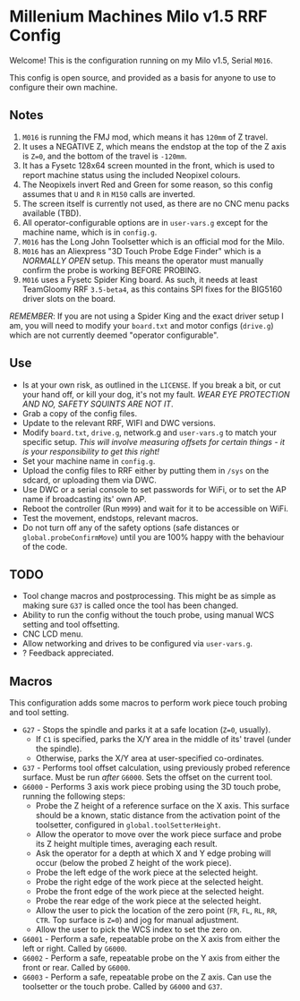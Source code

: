 # Millenium Machines Milo v1.5 RRF Config
Welcome! This is the configuration running on my Milo v1.5, Serial `M016`.

This config is open source, and provided as a basis for anyone to use to configure their own machine.

## Notes

1. `M016` is running the FMJ mod, which means it has `120mm` of Z travel.
2. It uses a NEGATIVE Z, which means the endstop at the top of the Z axis is `Z=0`, and the bottom of the travel is `-120mm`.
3. It has a Fysetc 128x64 screen mounted in the front, which is used to report machine status using the included Neopixel colours.
4. The Neopixels invert Red and Green for some reason, so this config assumes that `U` and `R` in `M150` calls are inverted.
5. The screen itself is currently not used, as there are no CNC menu packs available (TBD).
6. All operator-configurable options are in `user-vars.g` except for the machine name, which is in `config.g`.
7. `M016` has the Long John Toolsetter which is an official mod for the Milo.
8. `M016` has an Aliexpress "3D Touch Probe Edge Finder" which is a *NORMALLY OPEN* setup. This means the operator must manually confirm the probe is working BEFORE PROBING.
9. `M016` uses a Fysetc Spider King board. As such, it needs at least TeamGloomy RRF `3.5-beta4`, as this contains SPI fixes for the BIG5160 driver slots on the board.

*REMEMBER*: If you are not using a Spider King and the exact driver setup I am, you will need to modify your `board.txt` and motor configs (`drive.g`) which are not currently deemed "operator configurable".

## Use
* Is at your own risk, as outlined in the `LICENSE`. If you break a bit, or cut your hand off, or kill your dog, it's not my fault. *WEAR EYE PROTECTION AND NO, SAFETY SQUINTS ARE NOT IT*.
* Grab a copy of the config files.
* Update to the relevant RRF, WIFI and DWC versions.
* Modify `board.txt`, `drive.g`, network.g and `user-vars.g` to match your specific setup. _This will involve measuring offsets for certain things - it is your responsibility to get this right!_
* Set your machine name in `config.g`.
* Upload the config files to RRF either by putting them in `/sys` on the sdcard, or uploading them via DWC.
* Use DWC or a serial console to set passwords for WiFi, or to set the AP name if broadcasting its' own AP.
* Reboot the controller (Run `M999`) and wait for it to be accessible on WiFi.
* Test the movement, endstops, relevant macros.
* Do not turn off any of the safety options (safe distances or `global.probeConfirmMove`) until you are 100% happy with the behaviour of the code.

## TODO
* Tool change macros and postprocessing. This might be as simple as making sure `G37` is called once the tool has been changed.
* Ability to run the config without the touch probe, using manual WCS setting and tool offsetting.
* CNC LCD menu.
* Allow networking and drives to be configured via `user-vars.g`.
* ? Feedback appreciated.

## Macros
This configuration adds some macros to perform work piece touch probing and tool setting.
* `G27` - Stops the spindle and parks it at a safe location (`Z=0`, usually).
  - If `C1` is specified, parks the X/Y area in the middle of its' travel (under the spindle).
  - Otherwise, parks the X/Y area at user-specified co-ordinates.
* `G37` - Performs tool offset calculation, using previously probed reference surface. Must be run _after_ `G6000`. Sets the offset on the current tool.
* `G6000` - Performs 3 axis work piece probing using the 3D touch probe, running the following steps:
  - Probe the Z height of a reference surface on the X axis. This surface should be a known, static distance from the activation point of the toolsetter, configured in `global.toolSetterHeight`.
  - Allow the operator to move over the work piece surface and probe its Z height multiple times, averaging each result.
  - Ask the operator for a depth at which X and Y edge probing will occur (below the probed Z height of the work piece).
  - Probe the left edge of the work piece at the selected height.
  - Probe the right edge of the work piece at the selected height.
  - Probe the front edge of the work piece at the selected height.
  - Probe the rear edge of the work piece at the selected height.
  - Allow the user to pick the location of the zero point (`FR`, `FL`, `RL`, `RR`, `CTR`. Top surface is `Z=0`) and jog for manual adjustment.
  - Allow the user to pick the WCS index to set the zero on.
* `G6001` - Perform a safe, repeatable probe on the X axis from either the left or right. Called by `G6000`.
* `G6002` - Perform a safe, repeatable probe on the Y axis from either the front or rear. Called by `G6000`.
* `G6003` - Perform a safe, repeatable probe on the Z axis. Can use the toolsetter or the touch probe. Called by `G6000` and `G37`.
